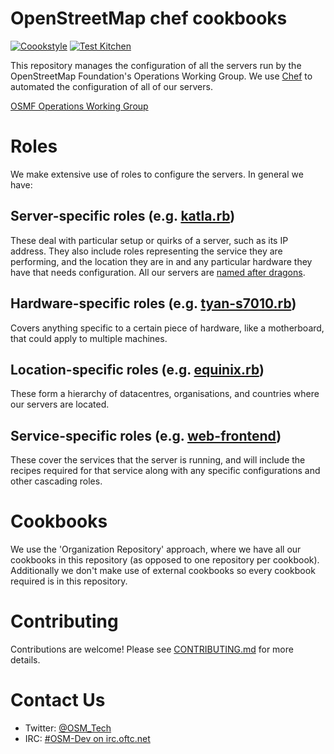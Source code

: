 # OpenStreetMap chef cookbooks

[![Coookstyle](https://github.com/openstreetmap/chef/workflows/Coookstyle/badge.svg)](https://github.com/openstreetmap/chef/actions?query=workflow%3ACoookstyle)
[![Test Kitchen](https://github.com/openstreetmap/chef/workflows/Test%20Kitchen/badge.svg)](https://github.com/openstreetmap/chef/actions?query=workflow%3A%22Test+Kitchen%22)

This repository manages the configuration of all the servers run by the
OpenStreetMap Foundation's Operations Working Group. We use
[Chef](https://www.chef.io/) to automated the configuration of all of our
servers.

[OSMF Operations Working Group](https://operations.osmfoundation.org/)

# Roles

We make extensive use of roles to configure the servers. In general we have:

## Server-specific roles (e.g. [katla.rb](roles/katla.rb))

These deal with particular setup or quirks of a server, such as its IP address. They also include roles representing the service they are performing, and the location they are in and any particular hardware they have that needs configuration.
All our servers are [named after dragons](https://wiki.openstreetmap.org/wiki/Servers/Name_Ideas).

## Hardware-specific roles (e.g. [tyan-s7010.rb](roles/tyan-s7010.rb))

Covers anything specific to a certain piece of hardware, like a motherboard, that could apply to multiple machines.

## Location-specific roles (e.g. [equinix.rb](roles/equinix.rb))

These form a hierarchy of datacentres, organisations, and countries where our servers are located.

## Service-specific roles (e.g. [web-frontend](roles/web-frontend.rb))

These cover the services that the server is running, and will include the recipes required for that service along with any specific configurations and other cascading roles.

# Cookbooks

We use the 'Organization Repository' approach, where we have all our cookbooks in this repository (as opposed to one repository per cookbook). Additionally we don't make use of external cookbooks so every cookbook required is in this repository.

# Contributing

Contributions are welcome! Please see [CONTRIBUTING.md](CONTRIBUTING.md) for more details.

# Contact Us

* Twitter: [@OSM_Tech](https://twitter.com/OSM_Tech)
* IRC: [#OSM-Dev on irc.oftc.net](https://irc.openstreetmap.org/)

